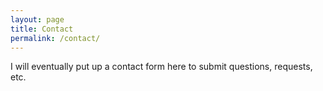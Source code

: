 ```yaml
---
layout: page
title: Contact
permalink: /contact/
---
```


I will eventually put up a contact form here to submit questions, requests, etc.